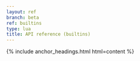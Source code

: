 ```yaml
---
layout: ref
branch: beta
ref: builtins
type: lua
title: API reference (builtins)
---
```

{% include anchor_headings.html html=content %}